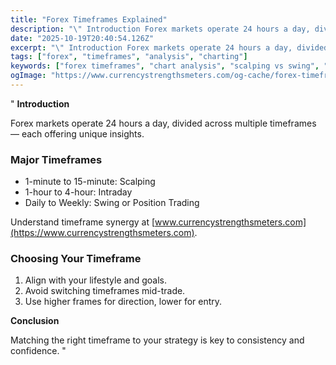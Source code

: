 ```yaml
---
title: "Forex Timeframes Explained"
description: "\" Introduction Forex markets operate 24 hours a day, divided across multiple timeframes — each offering unique insights..."
date: "2025-10-19T20:40:54.126Z"
excerpt: "\" Introduction Forex markets operate 24 hours a day, divided across multiple timeframes — each offering unique insights. Major Timeframes - 1-minute to 15-minute: Scalping - 1-hour to 4-hour: Intraday - Daily to Weekly: Swing or Position Trading Understand timeframe synergy at [www.currencystrengthsmeters.com](https://www.currencystrengthsmeters.com). Choosing Your Timeframe 1. Align with your..."
tags: ["forex", "timeframes", "analysis", "charting"]
keywords: ["forex timeframes", "chart analysis", "scalping vs swing", "timeframe strategy", "forex trading styles"]
ogImage: "https://www.currencystrengthsmeters.com/og-cache/forex-timeframes-explained.jpg"
---
```

"
**Introduction**

Forex markets operate 24 hours a day, divided across multiple timeframes — each offering unique insights.

### Major Timeframes

- 1-minute to 15-minute: Scalping  
- 1-hour to 4-hour: Intraday  
- Daily to Weekly: Swing or Position Trading  

Understand timeframe synergy at [www.currencystrengthsmeters.com](https://www.currencystrengthsmeters.com).

### Choosing Your Timeframe

1. Align with your lifestyle and goals.  
2. Avoid switching timeframes mid-trade.  
3. Use higher frames for direction, lower for entry.

**Conclusion**

Matching the right timeframe to your strategy is key to consistency and confidence.
"
